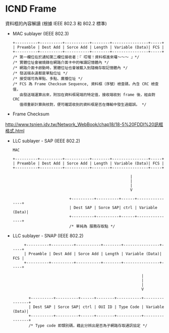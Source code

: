 # ICND Frame
資料框的內容解讀 (根據 IEEE 802.3 和 802.2 標準)

* MAC sublayer (IEEE 802.3)


      +----------+----------+-----------+--------+----------------+-----+
      | Preamble | Dest Add | Sorce Add | Length | Variable (Data)| FCS |
      +----------+----------+-----------+--------+----------------+-----+
      /* 第一欄位在於通知第二欄位接收者：『 哎喔！資料框進來囉～～～ 』*/
      /* 實體位址會被燒錄在網路介面卡中的唯讀記憶體內 */
      /* 網路介面卡啟動時，實體位址也會被載入到隨機存取記憶體內 */
      /* 發送端永遠都是單點位址 */
      /* 接受端可為單點、多點、廣播位址 */
      /* FCS 為 Frame Checksum Sequence, 資料框（序號）檢查碼，內含 CRC 檢查值，
         由發送端運算出來，附加在資料框尾端的特定值，接收端收到 frame 後，經由對 CRC 
         值得重新計算與核對，便可確認收到的資料框是否在傳輸中發生過錯誤。 */
         
* Frame Checksum

http://www.tsnien.idv.tw/Network_WebBook/chap18/18-5%20FDDI%20訊框格式.html


* LLC sublayer - SAP (IEEE 802.2)
   
   
      MAC
    
      +----------+----------+-----------+--------+----------------+-----+
      | Preamble | Dest Add | Sorce Add | Length | Variable (Data)| FCS |
      +----------+----------+-----------+--------+----------------+-----+
      
                                                          |
                                                          |
                                                          |
                                                          V                                                    
                             
                               +----------+----------+------+----------------+
                               | Dest SAP | Sorce SAP| ctrl | Variable (Data)| 
                               +----------+----------+------+----------------+
                               /* 單純為 服務存取點 */
                               
  
 * LLC sublayer - SNAP (IEEE 802.2)
 
 
 
            +----------+----------+-----------+--------+----------------+-----+
            | Preamble | Dest Add | Sorce Add | Length | Variable (Data)| FCS |
            +----------+----------+-----------+--------+----------------+-----+

                                                                |
                                                                |
                                                                |
                                                                V

              +----------+----------+------+--------+-----------+----------------+
              | Dest SAP | Sorce SAP| ctrl | OUI ID | Type Code | Variable (Data)|
              +----------+----------+------+--------+-----------+----------------+
              /* Type code 即類別碼，藉此分辨出是否為子網路存取通訊協定 */
